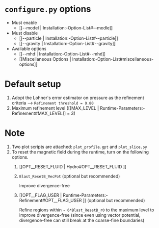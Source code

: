 # `configure.py` options
- Must enable
   - [[--model | Installation:-Option-List#--modle]]
- Must disable
   - [[--particle | Installation:-Option-List#--particle]]
   - [[--gravity | Installation:-Option-List#--gravity]]
- Available options
   - [[--mhd | Installation:-Option-List#--mhd]]
   - [[Miscellaneous Options | Installation:-Option-List#miscellaneous-options]]


# Default setup
1. Adopt the Lohner's error estimator on pressure as the refinement criteria
   --> `Refinement threshold = 0.80`
2. Maximum refinement level ([[MAX_LEVEL | Runtime-Parameters:-Refinement#MAX_LEVEL]] = 3)


# Note
1. Two plot scripts are attached: `plot_profile.gpt` and `plot_slice.py`
2. To reset the magnetic field during the runtime, turn on the following options.
   1. [[OPT__RESET_FLUID | Hydro#OPT__RESET_FLUID ]]
   2.  `Blast_ResetB_VecPot` (optional but recommended)

       Improve divergence-free
   3.  [[OPT__FLAG_USER | Runtime-Parameters:-Refinement#OPT__FLAG_USER ]] (optional but recommended)

       Refine regions within `~ 6*Blast_ResetB_r0` to the maximum level to improve divergence-free
       (since even using vector potential, divergence-free can still break at the coarse-fine boundaries)
